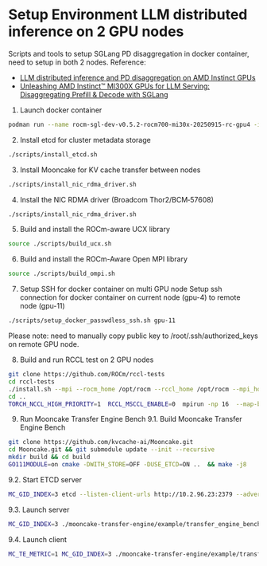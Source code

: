 # Setup Environment LLM distributed inference on 2 GPU nodes

Scripts and tools to setup SGLang PD disaggregation in docker container, need to setup in both 2 nodes.
Reference: 
- [LLM distributed inference and PD disaggregation on AMD Instinct GPUs](https://rocm.docs.amd.com/projects/ai-developer-hub/en/latest/notebooks/inference/SGlang_PD_Disagg_On_AMD_GPU.html)
- [Unleashing AMD Instinct™ MI300X GPUs for LLM Serving: Disaggregating Prefill & Decode with SGLang](https://rocm.blogs.amd.com/software-tools-optimization/disaggregation/README.html)

1. Launch docker container
```bash
podman run --name rocm-sgl-dev-v0.5.2-rocm700-mi30x-20250915-rc-gpu4 -it --rm --device=/dev/dri --device=/dev/kfd --device=/dev/infiniband --device=/dev/infiniband/rdma_cm --privileged  --network=host --ipc=host --cap-add=SYS_ADMIN --cap-add=SYS_PTRACE   --security-opt seccomp=unconfined  --group-add keep-groups -v $HOME:/workdir --workdir /workdir docker://rocm/sgl-dev:v0.5.2-rocm700-mi30x-20250915-rc bash
```

2. Install etcd for cluster metadata storage
```bash
./scripts/install_etcd.sh
```

3. Install Mooncake for KV cache transfer between nodes
```bash
./scripts/install_nic_rdma_driver.sh
```

4. Install the NIC RDMA driver (Broadcom Thor2/BCM‑57608)
```bash
./scripts/install_nic_rdma_driver.sh
```

5. Build and install the ROCm-aware UCX library
```bash
source ./scripts/build_ucx.sh
```

6. Build and install the ROCm-Aware Open MPI library
```bash
source ./scripts/build_ompi.sh
```

7. Setup SSH for docker container on multi GPU node
Setup ssh connection for docker container on current node (gpu-4) to remote node (gpu-11)
```bash
./scripts/setup_docker_passwdless_ssh.sh gpu-11
```
Please note: need to manually copy public key to /root/.ssh/authorized_keys on remote GPU node.

8. Build and run RCCL test on 2 GPU nodes
```bash
git clone https://github.com/ROCm/rccl-tests
cd rccl-tests
./install.sh --mpi --rocm_home /opt/rocm --rccl_home /opt/rocm --mpi_home /opt/ompi/ --hip_compiler /opt/rocm/bin/amdclang++
cd ..
TORCH_NCCL_HIGH_PRIORITY=1  RCCL_MSCCL_ENABLE=0  mpirun -np 16  --map-by ppr:8:node  --hostfile mpi_hosts  --allow-run-as-root  --mca pml ucx  --mca btl ^openib  -x NCCL_SOCKET_IFNAME=enp49s0f1np1  -x NCCL_DEBUG=VERSION  -x NCCL_IB_HCA=bnxt_re0,bnxt_re1,bnxt_re2,bnxt_re3,bnxt_re4,bnxt_re5,bnxt_re6,bnxt_re7,bnxt_re8  -x NCCL_IB_GID_INDEX=3  /workdir/rccl-tests/build/all_reduce_perf -b 1k -e 2G -f 2 -g 1
```

9. Run Mooncake Transfer Engine Bench
9.1. Build Mooncake Transfer Engine Bench 
```bash 
git clone https://github.com/kvcache-ai/Mooncake.git
cd Mooncake.git && git submodule update --init --recursive
mkdir build && cd build 
GO111MODULE=on cmake -DWITH_STORE=OFF -DUSE_ETCD=ON ..  && make -j8
```

9.2. Start ETCD server
```bash
MC_GID_INDEX=3 etcd --listen-client-urls http://10.2.96.23:2379 --advertise-client-urls http://10.2.96.23:2379 & 
```

9.3. Launch server
```bash
MC_GID_INDEX=3 ./mooncake-transfer-engine/example/transfer_engine_bench --mode=target --metadata_server=10.2.96.23:2379 --local_server_name=10.2.96.23:22222 --protocol=rdma --device_name=bnxt_re0 & 
```

9.4. Launch client
```bash 
MC_TE_METRIC=1 MC_GID_INDEX=3 ./mooncake-transfer-engine/example/transfer_engine_bench --metadata_server=10.2.96.23:2379 --local_server_name=10.2.96.23:33333 --segment_id=10.2.96.23:22222 --protocol=rdma --device_name=bnxt_re0 --block_size=16384 --duration 60
```
